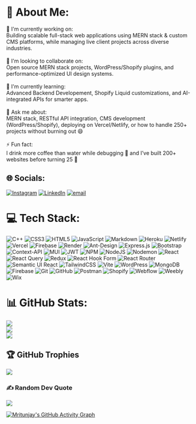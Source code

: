 
# 💫 About Me:
🎯 I'm currently working on:<br>Building scalable full-stack web applications using MERN stack & custom CMS platforms, while managing live client projects across diverse industries.<br><br>🤝 I'm looking to collaborate on:<br>Open source MERN stack projects, WordPress/Shopify plugins, and performance-optimized UI design systems.<br><br>🧠 I'm currently learning:<br>Advanced Backend Developement, Shopify Liquid customizations, and AI-integrated APIs for smarter apps.<br><br>💬 Ask me about:<br>MERN stack, RESTful API integration, CMS development (WordPress/Shopify), deploying on Vercel/Netlify, or how to handle 250+ projects without burning out 😄<br><br>⚡ Fun fact:<br>I drink more coffee than water while debugging 🌚 and I’ve built 200+ websites before turning 25 🚀


## 🌐 Socials:
[![Instagram](https://img.shields.io/badge/Instagram-%23E4405F.svg?logo=Instagram&logoColor=white)](https://instagram.com/mritunjay_rajput_) [![LinkedIn](https://img.shields.io/badge/LinkedIn-%230077B5.svg?logo=linkedin&logoColor=white)](https://linkedin.com/in/https://linkedin.com/in/mritunjay-singh-022333282/) [![email](https://img.shields.io/badge/Email-D14836?logo=gmail&logoColor=white)](mailto:mritunjays447@gmail.com) 

# 💻 Tech Stack:
![C++](https://img.shields.io/badge/c++-%2300599C.svg?style=plastic&logo=c%2B%2B&logoColor=white) ![CSS3](https://img.shields.io/badge/css3-%231572B6.svg?style=plastic&logo=css3&logoColor=white) ![HTML5](https://img.shields.io/badge/html5-%23E34F26.svg?style=plastic&logo=html5&logoColor=white) ![JavaScript](https://img.shields.io/badge/javascript-%23323330.svg?style=plastic&logo=javascript&logoColor=%23F7DF1E) ![Markdown](https://img.shields.io/badge/markdown-%23000000.svg?style=plastic&logo=markdown&logoColor=white) ![Heroku](https://img.shields.io/badge/heroku-%23430098.svg?style=plastic&logo=heroku&logoColor=white) ![Netlify](https://img.shields.io/badge/netlify-%23000000.svg?style=plastic&logo=netlify&logoColor=#00C7B7) ![Vercel](https://img.shields.io/badge/vercel-%23000000.svg?style=plastic&logo=vercel&logoColor=white) ![Firebase](https://img.shields.io/badge/firebase-%23039BE5.svg?style=plastic&logo=firebase) ![Render](https://img.shields.io/badge/Render-%46E3B7.svg?style=plastic&logo=render&logoColor=white) ![Ant-Design](https://img.shields.io/badge/-AntDesign-%230170FE?style=plastic&logo=ant-design&logoColor=white) ![Express.js](https://img.shields.io/badge/express.js-%23404d59.svg?style=plastic&logo=express&logoColor=%2361DAFB) ![Bootstrap](https://img.shields.io/badge/bootstrap-%238511FA.svg?style=plastic&logo=bootstrap&logoColor=white) ![Context-API](https://img.shields.io/badge/Context--Api-000000?style=plastic&logo=react) ![MUI](https://img.shields.io/badge/MUI-%230081CB.svg?style=plastic&logo=mui&logoColor=white) ![JWT](https://img.shields.io/badge/JWT-black?style=plastic&logo=JSON%20web%20tokens) ![NPM](https://img.shields.io/badge/NPM-%23CB3837.svg?style=plastic&logo=npm&logoColor=white) ![NodeJS](https://img.shields.io/badge/node.js-6DA55F?style=plastic&logo=node.js&logoColor=white) ![Nodemon](https://img.shields.io/badge/NODEMON-%23323330.svg?style=plastic&logo=nodemon&logoColor=%BBDEAD) ![React](https://img.shields.io/badge/react-%2320232a.svg?style=plastic&logo=react&logoColor=%2361DAFB) ![React Query](https://img.shields.io/badge/-React%20Query-FF4154?style=plastic&logo=react%20query&logoColor=white) ![Redux](https://img.shields.io/badge/redux-%23593d88.svg?style=plastic&logo=redux&logoColor=white) ![React Hook Form](https://img.shields.io/badge/React%20Hook%20Form-%23EC5990.svg?style=plastic&logo=reacthookform&logoColor=white) ![React Router](https://img.shields.io/badge/React_Router-CA4245?style=plastic&logo=react-router&logoColor=white) ![Semantic UI React](https://img.shields.io/badge/Semantic%20UI%20React-%2335BDB2.svg?style=plastic&logo=SemanticUIReact&logoColor=white) ![TailwindCSS](https://img.shields.io/badge/tailwindcss-%2338B2AC.svg?style=plastic&logo=tailwind-css&logoColor=white) ![Vite](https://img.shields.io/badge/vite-%23646CFF.svg?style=plastic&logo=vite&logoColor=white) ![WordPress](https://img.shields.io/badge/WordPress-%23117AC9.svg?style=plastic&logo=WordPress&logoColor=white) ![MongoDB](https://img.shields.io/badge/MongoDB-%234ea94b.svg?style=plastic&logo=mongodb&logoColor=white) ![Firebase](https://img.shields.io/badge/firebase-a08021?style=plastic&logo=firebase&logoColor=ffcd34) ![Git](https://img.shields.io/badge/git-%23F05033.svg?style=plastic&logo=git&logoColor=white) ![GitHub](https://img.shields.io/badge/github-%23121011.svg?style=plastic&logo=github&logoColor=white) ![Postman](https://img.shields.io/badge/Postman-FF6C37?style=plastic&logo=postman&logoColor=white)
![Shopify](https://img.shields.io/badge/Shopify-7AB55C.svg?style=plastic&logo=Shopify&logoColor=white)
![Webflow](https://img.shields.io/badge/Webflow-4353FF.svg?style=plastic&logo=Webflow&logoColor=white)
![Weebly](https://img.shields.io/badge/Weebly-1F8DED.svg?style=plastic&logo=Weebly&logoColor=white)
![Wix](https://img.shields.io/badge/Wix-FAAE40.svg?style=plastic&logo=Wix&logoColor=black)


# 📊 GitHub Stats:
![](https://github-readme-stats.vercel.app/api?username=Mritunjay-Singhh&theme=default&hide_border=false&include_all_commits=true&count_private=true)<br/>
![](https://nirzak-streak-stats.vercel.app/?user=Mritunjay-Singhh&theme=default&hide_border=false)<br/>
![](https://github-readme-stats.vercel.app/api/top-langs/?username=Mritunjay-Singhh&theme=default&hide_border=false&include_all_commits=true&count_private=true&layout=compact)

## 🏆 GitHub Trophies
![](https://github-profile-trophy.vercel.app/?username=Mritunjay-Singhh&theme=radical&no-frame=false&no-bg=true&margin-w=4)

### ✍️ Random Dev Quote
![](https://quotes-github-readme.vercel.app/api?type=horizontal&theme=radical)



<!-- Proudly created with GPRM ( https://gprm.itsvg.in ) -->
[![Mritunjay's GitHub Activity Graph](https://github-readme-activity-graph.vercel.app/graph?username=Mritunjay-Singhh&theme=github-compact)](https://github.com/Mritunjay-Singhh)



